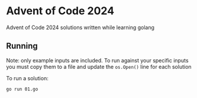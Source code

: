 # Advent of Code 2024

Advent of Code 2024 solutions written while learning golang

## Running

Note: only example inputs are included. To run against your specific inputs you must copy them to a file and update the `os.Open()` line for each solution

To run a solution:

```
go run 01.go
```
